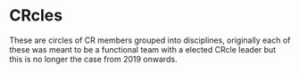 
# CRcles

These are circles of CR members grouped into disciplines, originally each of these was meant to be a functional team with
a elected CRcle leader but this is no longer the case from 2019 onwards.


